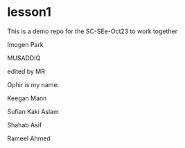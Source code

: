 # lesson1
This is a demo repo for the SC-SEe-Oct23 to work together


Imogen Park

MUSADDIQ

edited by MR

Ophir is my name.

Keegan Mann

Sufian Kaki Aslam

Shahab Asif

Rameel Ahmed
